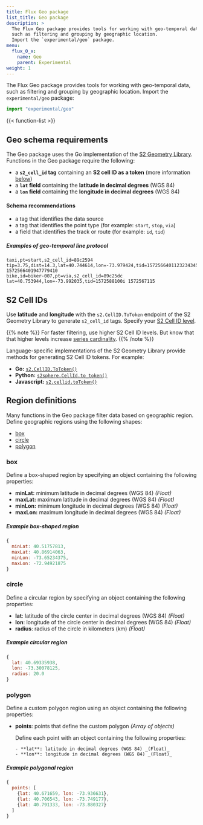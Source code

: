 ```yaml
---
title: Flux Geo package
list_title: Geo package
description: >
  The Flux Geo package provides tools for working with geo-temporal data,
  such as filtering and grouping by geographic location.
  Import the `experimental/geo` package.
menu:
  flux_0_x:
    name: Geo
    parent: Experimental
weight: 1
---
```


The Flux Geo package provides tools for working with geo-temporal data,
such as filtering and grouping by geographic location.
Import the `experimental/geo` package:

```js
import "experimental/geo"
```

{{< function-list >}}

## Geo schema requirements
The Geo package uses the Go implementation of the [S2 Geometry Library](https://s2geometry.io/).
Functions in the Geo package require the following:

- a **`s2_cell_id` tag** containing an **S2 cell ID as a token** (more information [below](#s2-cell-ids))
- a **`lat` field** containing the **latitude in decimal degrees** (WGS 84)
- a **`lon` field** containing the **longitude in decimal degrees** (WGS 84)

#### Schema recommendations
- a tag that identifies the data source
- a tag that identifies the point type (for example: `start`, `stop`, `via`)
- a field that identifies the track or route (for example: `id`, `tid`)

##### Examples of geo-temporal line protocol
```
taxi,pt=start,s2_cell_id=89c2594 tip=3.75,dist=14.3,lat=40.744614,lon=-73.979424,tid=1572566401123234345i 1572566401947779410
bike,id=biker-007,pt=via,s2_cell_id=89c25dc lat=40.753944,lon=-73.992035,tid=1572588100i 1572567115
```

## S2 Cell IDs
Use **latitude** and **longitude** with the `s2.CellID.ToToken` endpoint of the S2
Geometry Library to generate `s2_cell_id` tags.
Specify your [S2 Cell ID level](https://s2geometry.io/resources/s2cell_statistics.html).

{{% note %}}
For faster filtering, use higher S2 Cell ID levels.
But know that that higher levels increase
[series cardinality](/v2.0/reference/glossary/#series-cardinality).
{{% /note %}}

Language-specific implementations of the S2 Geometry Library provide methods for
generating S2 Cell ID tokens. For example:

- **Go:** [`s2.CellID.ToToken()`](https://godoc.org/github.com/golang/geo/s2#CellID.ToToken)
- **Python:** [`s2sphere.CellId.to_token()`](https://s2sphere.readthedocs.io/en/latest/api.html#s2sphere.CellId)
- **Javascript:** [`s2.cellid.toToken()`](https://github.com/mapbox/node-s2/blob/master/API.md#cellidtotoken---string)

## Region definitions
Many functions in the Geo package filter data based on geographic region.
Define geographic regions using the following shapes:

- [box](#box)
- [circle](#circle)
- [polygon](#polygon)

### box
Define a box-shaped region by specifying an object containing the following properties:

- **minLat:** minimum latitude in decimal degrees (WGS 84) _(Float)_
- **maxLat:** maximum latitude in decimal degrees (WGS 84) _(Float)_
- **minLon:** minimum longitude in decimal degrees (WGS 84) _(Float)_
- **maxLon:** maximum longitude in decimal degrees (WGS 84) _(Float)_

##### Example box-shaped region
```js
{
  minLat: 40.51757813,
  maxLat: 40.86914063,
  minLon: -73.65234375,
  maxLon: -72.94921875
}
```

### circle
Define a circular region by specifying an object containing the following properties:

- **lat**: latitude of the circle center in decimal degrees (WGS 84) _(Float)_
- **lon**: longitude of the circle center in decimal degrees (WGS 84) _(Float)_
- **radius**:  radius of the circle in kilometers (km) _(Float)_

##### Example circular region
```js
{
  lat: 40.69335938,
  lon: -73.30078125,
  radius: 20.0
}
```

### polygon
Define a custom polygon region using an object containing the following properties:

- **points**: points that define the custom polygon _(Array of objects)_

    Define each point with an object containing the following properties:

      - **lat**: latitude in decimal degrees (WGS 84) _(Float)_
      - **lon**: longitude in decimal degrees (WGS 84) _(Float)_

##### Example polygonal region
```js
{
  points: [
    {lat: 40.671659, lon: -73.936631},
    {lat: 40.706543, lon: -73.749177},
    {lat: 40.791333, lon: -73.880327}
  ]
}
```
